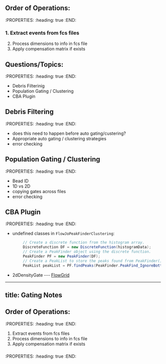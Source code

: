 ## Order of Operations:
:PROPERTIES:
:heading: true
:END:
### 1. Extract events from fcs files
2. Process dimensions to info in fcs file
3. Apply compensation matrix if exists
## Questions/Topics:
:PROPERTIES:
:heading: true
:END:
- Debris Filterinig
- Population Gating / Clustering
- CBA Plugin
## Debris Filtering
:PROPERTIES:
:heading: true
:END:
- does this need to happen before auto gating/custering?
- Appropriate auto gating / clustering strategies
- error checking
## Population Gating / Clustering
:PROPERTIES:
:heading: true
:END:
- Bead ID
- 1D vs 2D
- copying gates across files
- error checking
## CBA Plugin
:PROPERTIES:
:heading: true
:END:
- undefined classes in `FlowJoPeakFinderClustering`:
```java
        // Create a discrete function from the histogram array.
        DiscreteFunction DF = new DiscreteFunction(histogramData);
        // Create a PeakFinder object using the discrete function.
        PeakFinder PF = new PeakFinder(DF);
        // Create a PeakList to store the peaks found from PeakFinder().
        PeakList peakList = PF.findPeaks(PeakFinder.PeakFind_IgnoreBottom15Percent);
```
- 2dDensityGate --- [FlowGrid](https://github.com/VCCRI/FlowGrid)
---
title: Gating Notes
---

## Order of Operations:
:PROPERTIES:
:heading: true
:END:
1. Extract events from fcs files
2. Process dimensions to info in fcs file
3. Apply compensation matrix if exists
###
:PROPERTIES:
:heading: true
:END:
